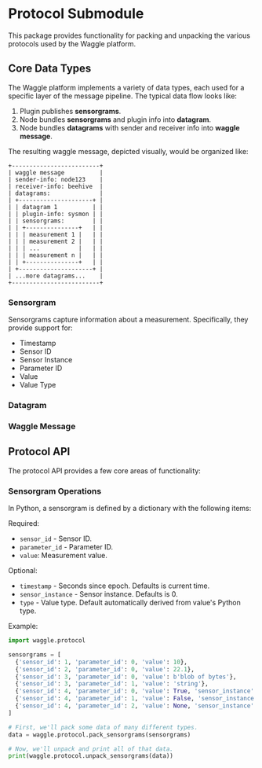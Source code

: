 # Protocol Submodule

This package provides functionality for packing and unpacking the various
protocols used by the Waggle platform.

## Core Data Types

The Waggle platform implements a variety of data types, each used for a specific
layer of the message pipeline. The typical data flow looks like:

1. Plugin publishes **sensorgrams**.
2. Node bundles **sensorgrams** and plugin info into **datagram**.
3. Node bundles **datagrams** with sender and receiver info into **waggle message**.

The resulting waggle message, depicted visually, would be organized like:

```
+-------------------------+
| waggle message          |
| sender-info: node123    |
| receiver-info: beehive  |
| datagrams:              |
| +---------------------+ |
| | datagram 1          | |
| | plugin-info: sysmon | |
| | sensorgrams:        | |
| | +---------------+   | |
| | | measurement 1 |   | |
| | | measurement 2 |   | |
| | | ...           |   | |
| | | measurement n |   | |
| | +---------------+   | |
| +---------------------+ |
| ...more datagrams...    |
+-------------------------+
```

### Sensorgram

Sensorgrams capture information about a measurement. Specifically, they provide
support for:

* Timestamp
* Sensor ID
* Sensor Instance
* Parameter ID
* Value
* Value Type

### Datagram

### Waggle Message

## Protocol API

The protocol API provides a few core areas of functionality:

### Sensorgram Operations

In Python, a sensorgram is defined by a dictionary with the following items:

Required:

* `sensor_id` - Sensor ID.
* `parameter_id` - Parameter ID.
* `value`: Measurement value.

Optional:

* `timestamp` - Seconds since epoch. Defaults is current time.
* `sensor_instance` - Sensor instance. Defaults is 0.
* `type` - Value type. Default automatically derived from value's Python type.

Example:

```python
import waggle.protocol

sensorgrams = [
  {'sensor_id': 1, 'parameter_id': 0, 'value': 10},
  {'sensor_id': 2, 'parameter_id': 0, 'value': 22.1},
  {'sensor_id': 3, 'parameter_id': 0, 'value': b'blob of bytes'},
  {'sensor_id': 3, 'parameter_id': 1, 'value': 'string'},
  {'sensor_id': 4, 'parameter_id': 0, 'value': True, 'sensor_instance': 0},
  {'sensor_id': 4, 'parameter_id': 1, 'value': False, 'sensor_instance': 0},
  {'sensor_id': 4, 'parameter_id': 2, 'value': None, 'sensor_instance': 1},
]

# First, we'll pack some data of many different types.
data = waggle.protocol.pack_sensorgrams(sensorgrams)

# Now, we'll unpack and print all of that data.
print(waggle.protocol.unpack_sensorgrams(data))
```
